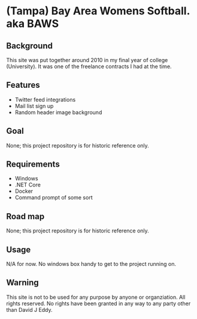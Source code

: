 # (Tampa) Bay Area  Womens Softball. aka BAWS

## Background
This site was put together around 2010 in my final year of college
(University). It was one of the freelance contracts I had at the time.

## Features
 - Twitter feed integrations
 - Mail list sign up
 - Random header image background
 
## Goal
None; this project repository is for historic reference only.

## Requirements
 - Windows
 - .NET Core
 - Docker
 - Command prompt of some sort
 
## Road map
None; this project repository is for historic reference only.

## Usage
N/A for now. No windows box handy to get to the project running on.

## Warning
This site is not to be used for any purpose by anyone or organziation.
All rights reserved.
No rights have been granted in any way to any party other than David J Eddy.